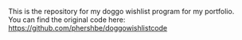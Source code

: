This is the repository for my doggo wishlist program for my portfolio.  
You can find the original code here: https://github.com/phershbe/doggowishlistcode
